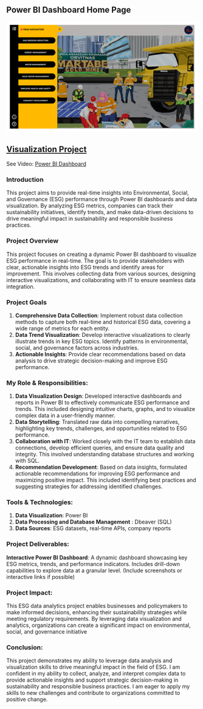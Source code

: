 ## Power BI Dashboard Home Page
![](https://github.com/Haniaghnia/Hani_Portfolio/blob/cb8a64569eec66c7682d31546653c294444ee009/Power%20BI/ESG/Power%20BI%20Dashboard_data_enthusiast.png)

## [Visualization Project]()
 See Video: [Power BI Dashboard](https://drive.google.com/file/d/1bq7GFdaOno1_EzA8q_1oga1Ewt8w5i-0/view?usp=sharing)

### Introduction
This project aims to provide real-time insights into Environmental, Social, and Governance (ESG) performance through Power BI dashboards and data visualization. By analyzing ESG metrics, companies can track their sustainability initiatives, identify trends, and make data-driven decisions to drive meaningful impact in sustainability and responsible business practices. 

### Project Overview
This project focuses on creating a dynamic Power BI dashboard to visualize ESG performance in real-time. The goal is to provide stakeholders with clear, actionable insights into ESG trends and identify areas for improvement. This involves collecting data from various sources, designing interactive visualizations, and collaborating with IT to ensure seamless data integration. 

### Project Goals
1. **Comprehensive Data Collection**: Implement robust data collection methods to capture both real-time and historical ESG data, covering a wide range of metrics for each entity.
2. **Data Trend Visualization**: Develop interactive visualizations to clearly illustrate trends in key ESG topics. Identify patterns in environmental, social, and governance factors across industries.
3. **Actionable Insights**: Provide clear recommendations based on data analysis to drive strategic decision-making and improve ESG performance. 

### My Role & Responsibilities: 
1. **Data Visualization Design**: Developed interactive dashboards and reports in Power BI to effectively communicate ESG performance and trends. This included designing intuitive charts, graphs, and  to visualize complex data in a user-friendly manner.
2. **Data Storytelling**: Translated raw data into compelling narratives, highlighting key trends, challenges, and opportunities related to ESG performance.
3. **Collaboration with IT**: Worked closely with the IT team to establish data connections, develop efficient queries, and ensure data quality and integrity. This involved understanding database structures and working with SQL.
4. **Recommendation Development**: Based on data insights, formulated actionable recommendations for improving ESG performance and maximizing positive impact. This included identifying best practices and suggesting strategies for addressing identified challenges. 

### Tools & Technologies: 
1. **Data Visualization**: Power BI
2. **Data Processing and Database Management** : Dbeaver (SQL)
3. **Data Sources**: ESG datasets, real-time APIs, company reports 

### Project Deliverables: 
**Interactive Power BI Dashboard**: A dynamic dashboard showcasing key ESG metrics, trends, and performance indicators. Includes drill-down capabilities to explore data at a granular level. (Include screenshots or interactive links if possible) 

### Project Impact: 
This ESG data analytics project enables businesses and policymakers to make informed decisions, enhancing their sustainability strategies while meeting regulatory requirements. By leveraging data visualization and analytics, organizations can create a significant impact on environmental, social, and governance initiative 


### Conclusion: 
This project demonstrates my ability to leverage data analysis and visualization skills to drive meaningful impact in the field of ESG. I am confident in my ability to collect, analyze, and interpret complex data to provide actionable insights and support strategic decision-making in sustainability and responsible business practices. I am eager to apply my skills to new challenges and contribute to organizations committed to positive change. 



